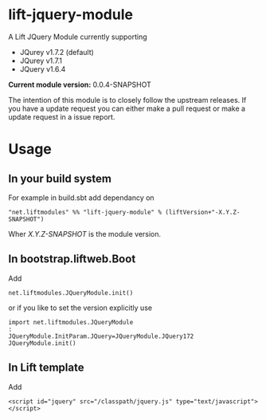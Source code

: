 lift-jquery-module
==================

A Lift JQuery Module currently supporting 

- JQurey v1.7.2 (default)
- JQurey v1.7.1 
- JQuery v1.6.4

**Current module version:** 0.0.4-SNAPSHOT 

The intention of this module is to closely follow the upstream releases. 
If you have a update request you can either make a pull request or make a update request in a issue report. 

Usage
=====

In your build system
--------------------

For example in build.sbt add dependancy on 

    "net.liftmodules" %% "lift-jquery-module" % (liftVersion+"-X.Y.Z-SNAPSHOT")

Wher *X.Y.Z-SNAPSHOT* is the module version.

In bootstrap.liftweb.Boot
-------------------------  

Add

    net.liftmodules.JQueryModule.init() 

or if you like to set the version explicitly use 

    import net.liftmodules.JQueryModule
    :
    JQueryModule.InitParam.JQuery=JQueryModule.JQuery172
    JQueryModule.init()

In Lift template
----------------

Add 

    <script id="jquery" src="/classpath/jquery.js" type="text/javascript"></script>


